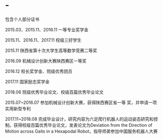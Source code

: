 # -
包含个人部分证书

2015.03、2015.11、2016.11	一等专业奖学金

2015.11、2016.11、2017.11	校级三好学生

2015.11   陕西省第十次大学生高等数学竞赛二等奖

2016.09	 机械设计创新大赛陕西赛区一等奖

2016.12	 校长奖学金、院级优秀团员

2017.11	 国家励志奖学金

2018.06	 院级优秀毕业论文、校级百篇优秀毕业论文

2015.07~2016.07    参加机械设计创新大赛，获得陕西赛区省一等 奖，并申请一项实用新型专利

2017.11~2018.08    完成毕业设计，研究内容为六足爬行机器人的运动姿态研究和控制。获得校级百篇优秀毕业论文，发表论文为Deviation from the Direction of Motion across Gaits in a Hexapodal Robot，指导师弟参加中国服务机器人大赛
